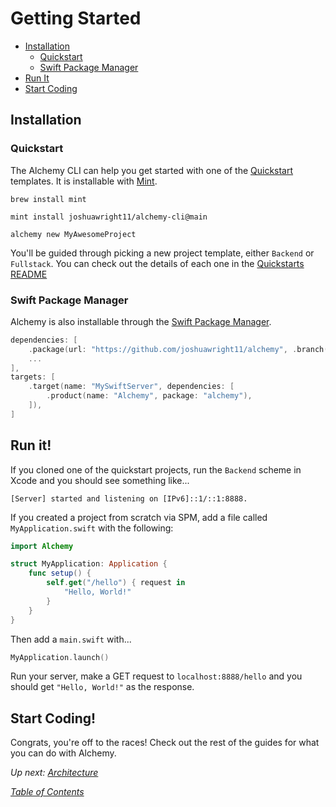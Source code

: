 # Getting Started

- [Installation](#installation)
  * [Quickstart](#quickstart)
  * [Swift Package Manager](#swift-package-manager)
- [Run It](#run-it)
- [Start Coding](#start-coding)

## Installation

### Quickstart

The Alchemy CLI can help you get started with one of the [Quickstart](../Quickstarts/) templates. It is installable with [Mint](https://github.com/yonaskolb/Mint).

```shell
brew install mint
```

```shell
mint install joshuawright11/alchemy-cli@main
```

```shell
alchemy new MyAwesomeProject
```

You'll be guided through picking a new project template, either `Backend` or `Fullstack`. You can check out the details of each one in the [Quickstarts README](Quickstarts/)

### Swift Package Manager

Alchemy is also installable through the [Swift Package Manager](https://github.com/apple/swift-package-manager).

```swift
dependencies: [
    .package(url: "https://github.com/joshuawright11/alchemy", .branch("main"))
    ...
],
targets: [
    .target(name: "MySwiftServer", dependencies: [
        .product(name: "Alchemy", package: "alchemy"),
    ]),
]
```

## Run it!

If you cloned one of the quickstart projects, run the `Backend` scheme in Xcode and you should see something like...

```
[Server] started and listening on [IPv6]::1/::1:8888.
```

If you created a project from scratch via SPM, add a file called `MyApplication.swift` with the following:

```swift
import Alchemy

struct MyApplication: Application {
    func setup() {
        self.get("/hello") { request in
            "Hello, World!"
        }
    }
}
```

Then add a `main.swift` with...

```swift
MyApplication.launch()
```
Run your server, make a GET request to `localhost:8888/hello` and you should get `"Hello, World!"` as the response.

## Start Coding!

Congrats, you're off to the races! Check out the rest of the guides for what you can do with Alchemy.

_Up next: [Architecture](1a_Architecture.md)_

_[Table of Contents](/Docs#docs)_
